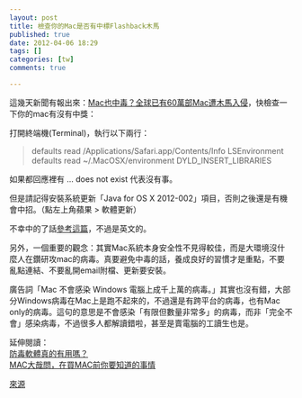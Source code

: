 ```yaml
---
layout: post
title: 檢查你的Mac是否有中標Flashback木馬
published: true
date: 2012-04-06 18:29
tags: []
categories: [tw]
comments: true

---
```



這幾天新聞有報出來：[Mac也中毒？全球已有60萬部Mac遭木馬入侵][1]，快檢查一下你的mac有沒有中獎：  
  
打開終端機(Terminal)，執行以下兩行：  

> defaults read /Applications/Safari.app/Contents/Info LSEnvironment  
> defaults read ~/.MacOSX/environment DYLD_INSERT_LIBRARIES

如果都回應裡有 ... does not exist 代表沒有事。  
  
但是請記得安裝系統更新「Java for OS X 2012-002」項目，否則之後還是有機會中招。（點左上角蘋果 > 軟體更新）  
  
不幸中的了話[參考這篇][2]，不過是英文的。  
  
  
另外，一個重要的觀念：其實Mac系統本身安全性不見得較佳，而是大環境沒什麼人在鑽研攻mac的病毒。真要避免中毒的話，養成良好的習慣才是重點，不要亂點連結、不要亂開email附檔、更新要安裝。  
  
廣告詞「Mac 不會感染 Windows 電腦上成千上萬的病毒。」其實也沒有錯，大部分Windows病毒在Mac上是跑不起來的，不過還是有跨平台的病毒，也有Mac only的病毒。這句的意思是不會感染「有限但數量非常多」的病毒，而非「完全不會」感染病毒，不過很多人都解讀錯啦，甚至是賣電腦的工讀生也是。  
  
延伸閱讀：  
[防毒軟體真的有用嗎？][3]  
[MAC大哉問，在買MAC前你要知道的事情][4]  
  
  
[來源][5]

[1]: http://blog.cnyes.com/My/dunhill925/Article747349
[2]: http://www.f-secure.com/v-descs/trojan-downloader_osx_flashback_i.shtml
[3]: http://wired.tw/2012/03/30/antivirus/index.html
[4]: http://www.mobile01.com/topicdetail.php?f=481&t=2552389&last=34881001
[5]: https://www.facebook.com/sodas.tsai/posts/383305948366423
